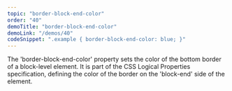 ```yaml
---
topic: "border-block-end-color"
order: "40"
demoTitle: "border-block-end-color"
demoLink: "/demos/40"
codeSnippet: ".example { border-block-end-color: blue; }"
---
```


The 'border-block-end-color' property sets the color of the bottom border of a block-level element. It is part of the CSS Logical Properties specification, defining the color of the border on the 'block-end' side of the element.
<br />
